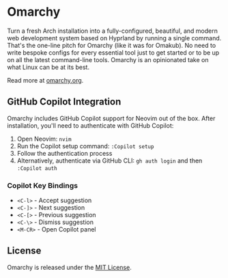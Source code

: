 # Omarchy

Turn a fresh Arch installation into a fully-configured, beautiful, and modern web development system based on Hyprland by running a single command. That's the one-line pitch for Omarchy (like it was for Omakub). No need to write bespoke configs for every essential tool just to get started or to be up on all the latest command-line tools. Omarchy is an opinionated take on what Linux can be at its best.

Read more at [omarchy.org](https://omarchy.org).

## GitHub Copilot Integration

Omarchy includes GitHub Copilot support for Neovim out of the box. After installation, you'll need to authenticate with GitHub Copilot:

1. Open Neovim: `nvim`
2. Run the Copilot setup command: `:Copilot setup`
3. Follow the authentication process
4. Alternatively, authenticate via GitHub CLI: `gh auth login` and then `:Copilot auth`

### Copilot Key Bindings

- `<C-l>` - Accept suggestion
- `<C-]>` - Next suggestion  
- `<C-[>` - Previous suggestion
- `<C-\>` - Dismiss suggestion
- `<M-CR>` - Open Copilot panel

## License

Omarchy is released under the [MIT License](https://opensource.org/licenses/MIT).

